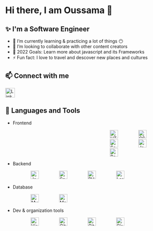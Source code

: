 # Hi there, I am Oussama 👋

## ✨ I'm a Software Engineer

- 🌱 I’m currently learning  & practicing a lot of things 😶
- 👯 I’m looking to collaborate with other content creators
- 🥅 2022 Goals: Learn more about javascript and its Frameworks
- ⚡ Fun fact: I love to travel and descover new places and cultures

## 📫 Connect with me

[<img width="30px" src="https://cdn.jsdelivr.net/gh/devicons/devicon/icons/linkedin/linkedin-original.svg" alt="Linkedin" width="26px"/>](https://www.linkedin.com/in/oussamaaouladlahcene/)

## 🔧 Languages and Tools

- Frontend
<p style="padding-left:300px;">
<img alt="HTML5" width="26px" src="https://cdn.jsdelivr.net/gh/devicons/devicon/icons/html5/html5-original.svg" style="padding:0 30px;" />
<img alt="CSS3" width="26px" src="https://cdn.jsdelivr.net/gh/devicons/devicon/icons/css3/css3-original.svg" style="padding:0 30px;" />
<img alt="Sass" width="26px" src="https://cdn.jsdelivr.net/gh/devicons/devicon/icons/sass/sass-original.svg" style="padding:0 30px;" />
<img alt="JavaScript" width="26px" src="https://cdn.jsdelivr.net/gh/devicons/devicon/icons/javascript/javascript-original.svg" style="padding:0 30px;" />
<img alt="React" width="26px" src="https://cdn.jsdelivr.net/gh/devicons/devicon/icons/react/react-original.svg" style="padding:0 30px;" />
</p>

- Backend
<p style="padding-left:50px;">
<img alt="Java" width="26px" src="https://cdn.jsdelivr.net/gh/devicons/devicon/icons/java/java-original.svg" style="padding:0 30px;" />
<img alt="Spring" width="26px" src="https://cdn.jsdelivr.net/gh/devicons/devicon/icons/spring/spring-original.svg" style="padding:0 30px;" />
<img alt="PHP" width="26px" src="https://cdn.jsdelivr.net/gh/devicons/devicon/icons/php/php-original.svg" style="padding:0 30px;" />
<img alt="Laravel" width="26px" src="https://cdn.jsdelivr.net/gh/devicons/devicon/icons/laravel/laravel-plain.svg" style="padding:0 30px;" />
</p>

- Database
<p style="padding-left:50px;">
<img alt="MySQL" width="26px" src="https://cdn.jsdelivr.net/gh/devicons/devicon/icons/mysql/mysql-original.svg" style="padding:0 30px;" />
<img alt="MongoDB" width="26px" src="https://cdn.jsdelivr.net/gh/devicons/devicon/icons/mongodb/mongodb-original.svg" style="padding:0 30px;" />
</p>

- Dev & organization tools
<p style="padding-left:50px;">
<img alt="Visual Studio Code" width="26px" src="https://cdn.jsdelivr.net/gh/devicons/devicon/icons/vscode/vscode-original.svg" style="padding:0 30px;" />
<img alt="Git" width="26px" src="https://cdn.jsdelivr.net/gh/devicons/devicon/icons/git/git-original.svg" style="padding:0 30px;" />
<img alt="GitHub" width="26px" src="https://cdn.jsdelivr.net/gh/devicons/devicon/icons/github/github-original.svg" style="padding:0 30px;" />
<img alt="Slack" width="26px" src="https://cdn.jsdelivr.net/gh/devicons/devicon/icons/slack/slack-original.svg" style="padding:0 30px;" />
</p>

